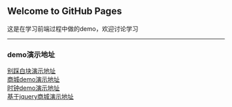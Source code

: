 ## Welcome to GitHub Pages
这是在学习前端过程中做的demo，欢迎讨论学习

---------
### demo演示地址

[别踩白块演示地址](http://www.kiros.club/WebProject/别踩白块demo/index.html)  
[商城demo演示地址](http://www.kiros.club/WebProject/商城demo/login.html)  
[时钟demo演示地址](http://www.kiros.club/WebProject/时钟demo/index.html)  
[基于jquery商城演示地址](http://www.kiros.club/WebProject/jqueryShop/index.html)
